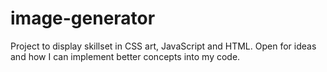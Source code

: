 # image-generator 
Project to display skillset in CSS art, JavaScript and HTML. Open for ideas and how I can implement better concepts into my code.   
